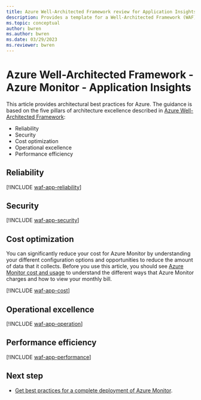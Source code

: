 ```yaml
---
title: Azure Well-Architected Framework review for Application Insights in Azure Monitor
description: Provides a template for a Well-Architected Framework (WAF) article specific to Application Insights in Azure Monitor.
ms.topic: conceptual
author: bwren
ms.author: bwren
ms.date: 03/29/2023
ms.reviewer: bwren
---
```


# Azure Well-Architected Framework - Azure Monitor - Application Insights



This article provides architectural best practices for Azure. The guidance is based on the five pillars of architecture excellence described in [Azure Well-Architected Framework](/azure/architecture/framework/):

- Reliability
- Security
- Cost optimization
- Operational excellence
- Performance efficiency

## Reliability


[!INCLUDE [waf-app-reliability](../includes/waf-app-reliability.md)]


## Security


[!INCLUDE [waf-app-security](../includes/waf-app-security.md)]


## Cost optimization
You can significantly reduce your cost for Azure Monitor by understanding your different configuration options and opportunities to reduce the amount of data that it collects. Before you use this article, you should see [Azure Monitor cost and usage](../usage-estimated-costs.md) to understand the different ways that Azure Monitor charges and how to view your monthly bill.

[!INCLUDE [waf-app-cost](../includes/waf-app-cost.md)]


## Operational excellence


[!INCLUDE [waf-app-operation](../includes/waf-app-operation.md)]


## Performance efficiency


[!INCLUDE [waf-app-performance](../includes/waf-app-performance.md)]

## Next step

- [Get best practices for a complete deployment of Azure Monitor](../best-practices.md).
